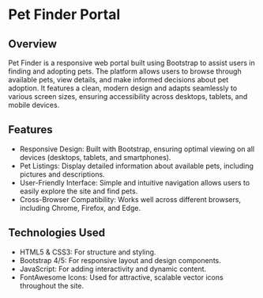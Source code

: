 <h1>Pet Finder Portal</h1>
<h2>Overview</h2>
<p>Pet Finder is a responsive web portal built using Bootstrap to assist users in finding and adopting pets. The platform allows users to browse through available pets, view details, and make informed decisions about pet adoption. It features a clean, modern design and adapts seamlessly to various screen sizes, ensuring accessibility across desktops, tablets, and mobile devices.</p>

<h2>Features</h2>
<ul>
        <li>Responsive Design: Built with Bootstrap, ensuring optimal viewing on all devices (desktops, tablets, and smartphones).</li>
        <li>Pet Listings: Display detailed information about available pets, including pictures and descriptions.</li>
        <li>User-Friendly Interface: Simple and intuitive navigation allows users to easily explore the site and find pets.</li>
        <li>Cross-Browser Compatibility: Works well across different browsers, including Chrome, Firefox, and Edge.</li>
    </ul>

<h2>Technologies Used</h2>
    <ul>
        <li>HTML5 & CSS3: For structure and styling.</li>
        <li>Bootstrap 4/5: For responsive layout and design components.</li>
        <li>JavaScript: For adding interactivity and dynamic content.</li>
        <li>FontAwesome Icons: Used for attractive, scalable vector icons throughout the site.</li>
    </ul>
